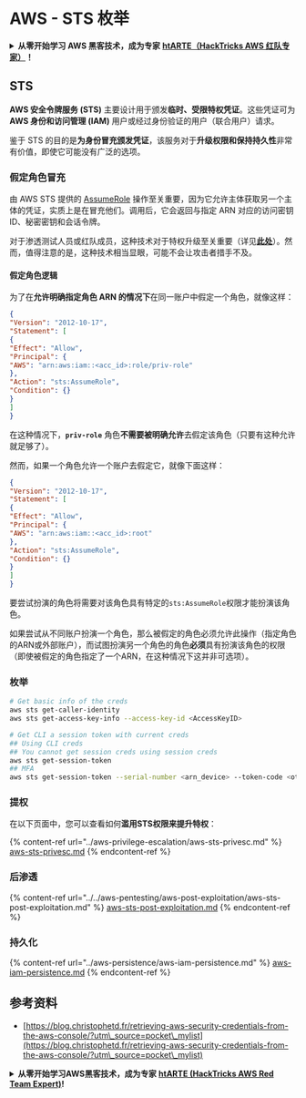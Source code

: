 # AWS - STS 枚举

<details>

<summary><strong>从零开始学习 AWS 黑客技术，成为专家</strong> <a href="https://training.hacktricks.xyz/courses/arte"><strong>htARTE（HackTricks AWS 红队专家）</strong></a><strong>！</strong></summary>

支持 HackTricks 的其他方式：

* 如果您想看到您的**公司在 HackTricks 中做广告**或**下载 PDF 版的 HackTricks**，请查看[**订阅计划**](https://github.com/sponsors/carlospolop)!
* 获取[**官方 PEASS & HackTricks 商品**](https://peass.creator-spring.com)
* 探索[**PEASS 家族**](https://opensea.io/collection/the-peass-family)，我们的独家[**NFTs**](https://opensea.io/collection/the-peass-family)
* **加入** 💬 [**Discord 群组**](https://discord.gg/hRep4RUj7f) 或 [**电报群组**](https://t.me/peass) 或在 **Twitter** 🐦 [**@hacktricks_live**](https://twitter.com/hacktricks_live)** 上关注我们**。
* 通过向 [**HackTricks**](https://github.com/carlospolop/hacktricks) 和 [**HackTricks Cloud**](https://github.com/carlospolop/hacktricks-cloud) github 仓库提交 PR 来分享您的黑客技巧。

</details>

## STS

**AWS 安全令牌服务 (STS)** 主要设计用于颁发**临时、受限特权凭证**。这些凭证可为**AWS 身份和访问管理 (IAM)** 用户或经过身份验证的用户（联合用户）请求。

鉴于 STS 的目的是**为身份冒充颁发凭证**，该服务对于**升级权限和保持持久性**非常有价值，即使它可能没有广泛的选项。

### 假定角色冒充

由 AWS STS 提供的 [AssumeRole](https://docs.aws.amazon.com/STS/latest/APIReference/API\_AssumeRole.html) 操作至关重要，因为它允许主体获取另一个主体的凭证，实质上是在冒充他们。调用后，它会返回与指定 ARN 对应的访问密钥 ID、秘密密钥和会话令牌。

对于渗透测试人员或红队成员，这种技术对于特权升级至关重要（详见[**此处**](../aws-privilege-escalation/aws-sts-privesc.md#sts-assumerole)）。然而，值得注意的是，这种技术相当显眼，可能不会让攻击者措手不及。


#### 假定角色逻辑

为了在**允许明确指定角色 ARN 的情况下**在同一账户中假定一个角色，就像这样：
```json
{
"Version": "2012-10-17",
"Statement": [
{
"Effect": "Allow",
"Principal": {
"AWS": "arn:aws:iam::<acc_id>:role/priv-role"
},
"Action": "sts:AssumeRole",
"Condition": {}
}
]
}
```
在这种情况下，**`priv-role`** 角色**不需要被明确允许**去假定该角色（只要有这种允许就足够了）。

然而，如果一个角色允许一个账户去假定它，就像下面这样：
```json
{
"Version": "2012-10-17",
"Statement": [
{
"Effect": "Allow",
"Principal": {
"AWS": "arn:aws:iam::<acc_id>:root"
},
"Action": "sts:AssumeRole",
"Condition": {}
}
]
}
```
要尝试扮演的角色将需要对该角色具有特定的`sts:AssumeRole`权限才能扮演该角色。

如果尝试从不同账户扮演一个角色，那么被假定的角色必须允许此操作（指定角色的ARN或外部账户），而试图扮演另一个角色的角色**必须**具有扮演该角色的权限（即使被假定的角色指定了一个ARN，在这种情况下这并非可选项）。

### 枚举
```bash
# Get basic info of the creds
aws sts get-caller-identity
aws sts get-access-key-info --access-key-id <AccessKeyID>

# Get CLI a session token with current creds
## Using CLI creds
## You cannot get session creds using session creds
aws sts get-session-token
## MFA
aws sts get-session-token --serial-number <arn_device> --token-code <otp_code>
```
### 提权

在以下页面中，您可以查看如何**滥用STS权限来提升特权**：

{% content-ref url="../aws-privilege-escalation/aws-sts-privesc.md" %}
[aws-sts-privesc.md](../aws-privilege-escalation/aws-sts-privesc.md)
{% endcontent-ref %}

### 后渗透

{% content-ref url="../../aws-pentesting/aws-post-exploitation/aws-sts-post-exploitation.md" %}
[aws-sts-post-exploitation.md](../../aws-pentesting/aws-post-exploitation/aws-sts-post-exploitation.md)
{% endcontent-ref %}

### 持久化

{% content-ref url="../aws-persistence/aws-iam-persistence.md" %}
[aws-iam-persistence.md](../aws-persistence/aws-iam-persistence.md)
{% endcontent-ref %}

## 参考资料

* [https://blog.christophetd.fr/retrieving-aws-security-credentials-from-the-aws-console/?utm\_source=pocket\_mylist](https://blog.christophetd.fr/retrieving-aws-security-credentials-from-the-aws-console/?utm\_source=pocket\_mylist)

<details>

<summary><strong>从零开始学习AWS黑客技术，成为专家</strong> <a href="https://training.hacktricks.xyz/courses/arte"><strong>htARTE (HackTricks AWS Red Team Expert)</strong></a><strong>!</strong></summary>

支持HackTricks的其他方式：

* 如果您想在HackTricks中看到您的**公司广告**或**下载PDF格式的HackTricks**，请查看[**订阅计划**](https://github.com/sponsors/carlospolop)!
* 获取[**官方PEASS & HackTricks周边产品**](https://peass.creator-spring.com)
* 探索[**PEASS家族**](https://opensea.io/collection/the-peass-family)，我们的独家[**NFTs**](https://opensea.io/collection/the-peass-family)
* **加入** 💬 [**Discord群**](https://discord.gg/hRep4RUj7f) 或 [**电报群**](https://t.me/peass) 或在**Twitter**上关注我们 🐦 [**@hacktricks_live**](https://twitter.com/hacktricks_live)**.**
* 通过向[**HackTricks**](https://github.com/carlospolop/hacktricks)和[**HackTricks Cloud**](https://github.com/carlospolop/hacktricks-cloud) github仓库提交PR来分享您的黑客技巧。

</details>
